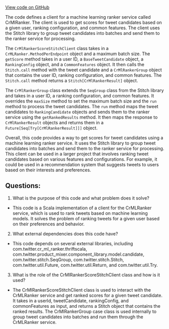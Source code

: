 [View code on GitHub](https://github.com/misbahsy/the-algorithm/product-mixer/component-library/src/main/scala/com/twitter/product_mixer/component_library/scorer/cr_ml_ranker/CrMlRankerStitchClient.scala)

The code defines a client for a machine learning ranker service called CrMlRanker. The client is used to get scores for tweet candidates based on a given user, ranking configuration, and common features. The client uses the Stitch library to group tweet candidates into batches and send them to the ranker service for processing.

The `CrMlRankerScoreStitchClient` class takes in a `CrMLRanker.MethodPerEndpoint` object and a maximum batch size. The `getScore` method takes in a user ID, a `BaseTweetCandidate` object, a `RankingConfig` object, and a `CommonFeatures` object. It then calls the `Stitch.call` method with the tweet candidate and a `CrMlRankerGroup` object that contains the user ID, ranking configuration, and common features. The `Stitch.call` method returns a `Stitch[CrMlRankerResult]` object.

The `CrMlRankerGroup` class extends the `SeqGroup` class from the Stitch library and takes in a user ID, a ranking configuration, and common features. It overrides the `maxSize` method to set the maximum batch size and the `run` method to process the tweet candidates. The `run` method maps the tweet candidates to `RankingCandidate` objects and sends them to the ranker service using the `getRankedResults` method. It then maps the response to `CrMlRankerResult` objects and returns them in a `Future[Seq[Try[CrMlRankerResult]]]` object.

Overall, this code provides a way to get scores for tweet candidates using a machine learning ranker service. It uses the Stitch library to group tweet candidates into batches and send them to the ranker service for processing. This client can be used in a larger project that involves ranking tweet candidates based on various features and configurations. For example, it could be used in a recommendation system that suggests tweets to users based on their interests and preferences.
## Questions: 
 1. What is the purpose of this code and what problem does it solve? 
- This code is a Scala implementation of a client for the CrMLRanker service, which is used to rank tweets based on machine learning models. It solves the problem of ranking tweets for a given user based on their preferences and behavior.

2. What external dependencies does this code have? 
- This code depends on several external libraries, including com.twitter.cr_ml_ranker.thriftscala, com.twitter.product_mixer.component_library.model.candidate, com.twitter.stitch.SeqGroup, com.twitter.stitch.Stitch, com.twitter.util.Future, com.twitter.util.Return, and com.twitter.util.Try.

3. What is the role of the CrMlRankerScoreStitchClient class and how is it used? 
- The CrMlRankerScoreStitchClient class is used to interact with the CrMLRanker service and get ranked scores for a given tweet candidate. It takes in a userId, tweetCandidate, rankingConfig, and commonFeatures as input, and returns a Stitch object that contains the ranked results. The CrMlRankerGroup case class is used internally to group tweet candidates into batches and run them through the CrMLRanker service.
